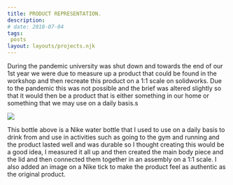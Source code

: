 ```yaml
---
title: PRODUCT REPRESENTATION.
description: 
# date: 2018-07-04
tags:
 posts
layout: layouts/projects.njk
---
```


During the pandemic university was shut down and towards the end of our 1st year we were due to measure up a product that could be found in the workshop and then recreate this product on a 1:1 scale on solidworks. Due to the pandemic this was not possible and the brief was altered slightly so that it would then be a product that is either something in our home or something that we may use on a daily basis.s


<img src="../../img/projects/NikeBottle.png" class="project-image" />



This bottle above is a Nike water bottle that I used to use on a daily basis to drink from and use in activities such as going to the gym and running and the product lasted well and was durable so I thought creating this would be a good idea, I measured it all up and then created the main body piece and the lid and then connected them together in an assembly on a 1:1 scale. I also added an image on a Nike tick to make the product feel as authentic as the original product.